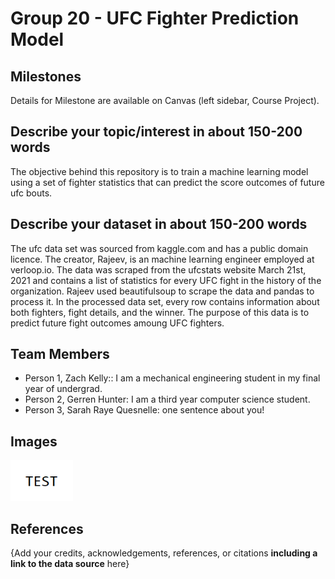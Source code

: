 # Group 20 - UFC Fighter Prediction Model

## Milestones

Details for Milestone are available on Canvas (left sidebar, Course Project).

## Describe your topic/interest in about 150-200 words
The objective behind this repository is to train a machine learning model using a set of fighter statistics that can predict the score outcomes of future ufc bouts.

## Describe your dataset in about 150-200 words
The ufc data set was sourced from kaggle.com and has a public domain licence. The creator, Rajeev, is an machine learning engineer employed at verloop.io. The data was scraped from the ufcstats website March 21st, 2021 and contains a list of statistics for every UFC fight in the history of the organization. Rajeev used beautifulsoup to scrape the data and pandas to process it. In the processed data set, every row contains information about both fighters, fight details, and the winner. The purpose of this data is to predict future fight outcomes amoung UFC fighters. 

## Team Members

- Person 1, Zach Kelly:: I am a mechanical engineering student in my final year of undergrad. 
- Person 2, Gerren Hunter: I am a third year computer science student.
- Person 3, Sarah Raye Quesnelle: one sentence about you!

## Images

<img src ="images/test.png" width="100px">

## References

{Add your credits, acknowledgements, references, or citations **including a link to the data source** here}



